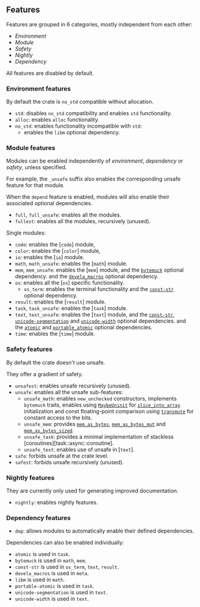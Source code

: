 ## Features

Features are grouped in 6 categories, mostly independent from each other:
- *Environment*
- *Module*
- *Safety*
- *Nightly*
- *Dependency*

All features are disabled by default.


### Environment features

By default the crate is `no_std` compatible without allocation.

- `std`: disables `no_std` compatibility and enables `std` functionality.
- `alloc`: enables `alloc` functionality.
- `no_std`: enables functionality incompatible with `std`:
  - enables the `libm` optional dependency.


### Module features

Modules can be enabled independently of *environment*, *dependency* or *safety*,
unless specified.

For example, the `_unsafe` suffix also enables the corresponding unsafe feature
for that module.

When the `depend` feature is enabled, modules will also enable their associated
optional dependencies.

- `full`, `full_unsafe`: enables all the modules.
- `fullest`: enables all the modules, recursively (unused).

Single modules:
- `code`: enables the [`code`] module,
- `color`: enables the [`color`] module,
- `io`: enables the [`io`] module.
- `math`, `math_unsafe`: enables the [`math`] module.
- `mem`, `mem_unsafe`: enables the [`mem`] module,
  and the [`bytemuck`] optional dependency.
  and the [`devela_macros`] optional dependency.
- `os`: enables all the [`os`] specific functionality.
  - `os_term`: enables the terminal functionality
    and the [`const-str`] optional dependency.
- `result`: enables the [`result`] module.
- `task`, `task_unsafe`: enables the [`task`] module.
- `text`, `text_unsafe`: enables the [`text`] module,
  and the [`const-str`], [`unicode-segmentation`] and [`unicode-width`] optional dependencies.
  and the [`atomic`] and [`portable_atomic`] optional dependencies.
- `time`: enables the [`time`] module.


### Safety features

By default the crate doesn't use unsafe.

They offer a gradient of safety.

- `unsafest`: enables unsafe recursively (unused).
- `unsafe`: enables all the unsafe sub-features:
  - `unsafe_math`: enables `new_unchecked` constructors, implements `bytemuck` traits,
    enables using [`MaybeUninit`] for [`slice_into_array`] initialization and
    const floating-point comparison  using [`transmute`] for constant access to the bits.
  - `unsafe_mem`: provides [`mem_as_bytes`], [`mem_as_bytes_mut`] and [`mem_as_bytes_sized`].
  - `unsafe_task`: provides a minimal implementation of stackless
    [coroutines][task::async::coroutine].
  - `unsafe_text`: enables use of unsafe in [`text`].
- `safe`: forbids unsafe at the crate level.
- `safest`: forbids unsafe recursively (unused).


### Nightly features

They are currently only used for generating improved documentation.

- `nightly`: enables nightly features.


### Dependency features

- `dep`: allows modules to automatically enable their defined dependencies.

Dependencies can also be enabled individually:
- `atomic` is used in `task`.
- `bytemuck` is used in `math`, `mem`.
- `const-str` is used in `os_term`, `text`, `result`.
- `devela_macros` is used in `meta`.
- `libm` is used in `math`.
- `portable-atomic` is used in `task`.
- `unicode-segmentation` is used in `text`.
- `unicode-width` is used in `text`.

[`IntBuf`]: text::IntBuf
[`IntBufable`]: text::IntBufAble
[`slice_into_array`]: data::convert::collection::slice_into_array
[`MaybeUninit`]: core::mem::MaybeUninit
[`transmute`]: core::mem::transmute
[`mem_as_bytes`]: mem::mem_as_bytes
[`mem_as_bytes_mut`]: mem::mem_as_bytes_mut
[`mem_as_bytes_sized`]: mem::mem_as_bytes_sized

[`atomic`]: dep::atomic
[`bytemuck`]: dep::bytemuck
[`devela_macros`]: dep::devela_macros
[`const-str`]: dep::const_str
[`portable_atomic`]: dep::portable_atomic
[`unicode-segmentation`]: dep::unicode_segmentation
[`unicode-width`]: dep::unicode_width
